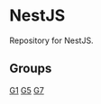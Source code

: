# NestJS

Repository for NestJS.

## Groups

[G1](G1/README.md)
[G5](G5/README.md)
[G7](G7/README.md)

